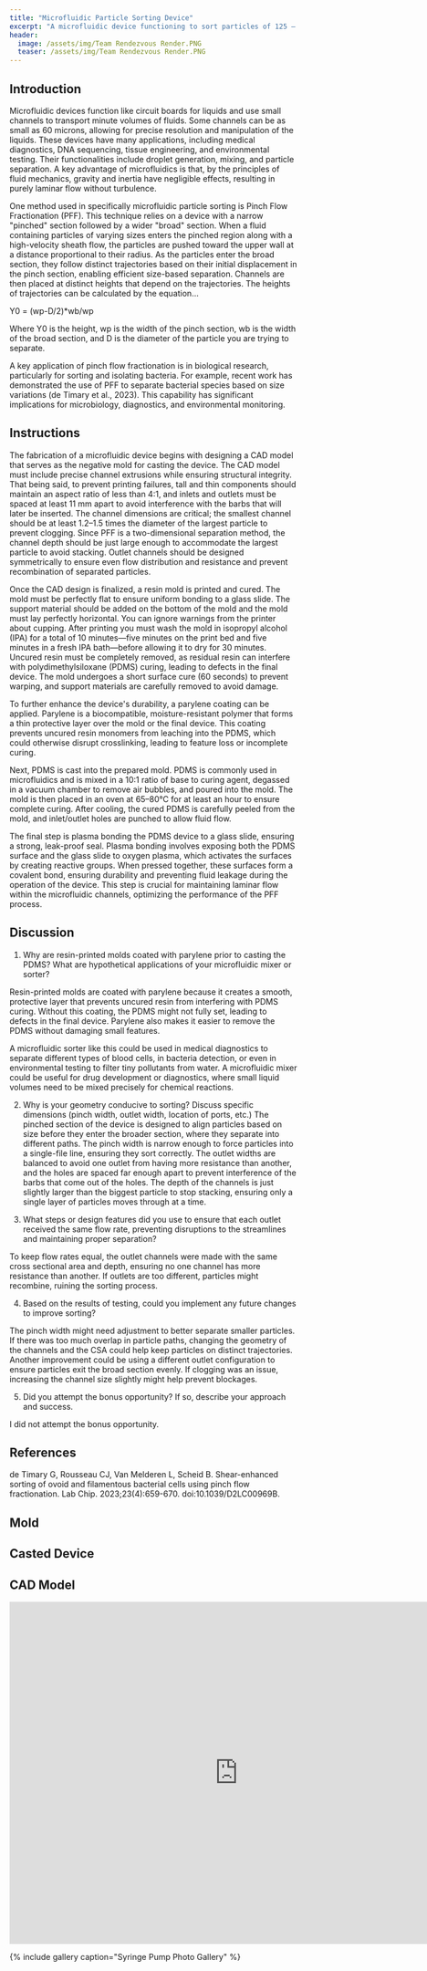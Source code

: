 ```yaml
---
title: "Microfluidic Particle Sorting Device"
excerpt: "A microfluidic device functioning to sort particles of 125 – 150 μm diameter from 425 – 500 μm diameter particles from a mixed solution."
header:
  image: /assets/img/Team Rendezvous Render.PNG
  teaser: /assets/img/Team Rendezvous Render.PNG
---
```


## Introduction

Microfluidic devices function like circuit boards for liquids and use small channels to transport minute volumes of fluids. Some channels can be as small as 60 microns, allowing for precise resolution and manipulation of the liquids. These devices have many applications, including medical diagnostics, DNA sequencing, tissue engineering, and environmental testing. Their functionalities include droplet generation, mixing, and particle separation. A key advantage of microfluidics is that, by the principles of fluid mechanics, gravity and inertia have negligible effects, resulting in purely laminar flow without turbulence.

One method used in specifically microfluidic particle sorting is Pinch Flow Fractionation (PFF). This technique relies on a device with a narrow "pinched" section followed by a wider "broad" section. When a fluid containing particles of varying sizes enters the pinched region along with a high-velocity sheath flow, the particles are pushed toward the upper wall at a distance proportional to their radius. As the particles enter the broad section, they follow distinct trajectories based on their initial displacement in the pinch section, enabling efficient size-based separation. Channels are then placed at distinct heights that depend on the trajectories. The heights of trajectories can be calculated by the equation…


Y0 = (wp-D/2)*wb/wp

Where Y0 is the height, wp is the width of the pinch section, wb is the width of the broad section, and D is the diameter of the particle you are trying to separate.

A key application of pinch flow fractionation is in biological research, particularly for sorting and isolating bacteria. For example, recent work has demonstrated the use of PFF to separate bacterial species based on size variations (de Timary et al., 2023). This capability has significant implications for microbiology, diagnostics, and environmental monitoring.

## Instructions

The fabrication of a microfluidic device begins with designing a CAD model that serves as the negative mold for casting the device. The CAD model must include precise channel extrusions while ensuring structural integrity. That being said, to prevent printing failures, tall and thin components should maintain an aspect ratio of less than 4:1, and inlets and outlets must be spaced at least 11 mm apart to avoid interference with the barbs that will later be inserted. The channel dimensions are critical; the smallest channel should be at least 1.2–1.5 times the diameter of the largest particle to prevent clogging. Since PFF is a two-dimensional separation method, the channel depth should be just large enough to accommodate the largest particle to avoid stacking. Outlet channels should be designed symmetrically to ensure even flow distribution and resistance and prevent recombination of separated particles.

Once the CAD design is finalized, a resin mold is printed and cured. The mold must be perfectly flat to ensure uniform bonding to a glass slide. The support material should be added on the bottom of the mold and the mold must lay perfectly horizontal. You can ignore warnings from the printer about cupping. After printing you must wash the mold in isopropyl alcohol (IPA) for a total of 10 minutes—five minutes on the print bed and five minutes in a fresh IPA bath—before allowing it to dry for 30 minutes. Uncured resin must be completely removed, as residual resin can interfere with polydimethylsiloxane (PDMS) curing, leading to defects in the final device. The mold undergoes a short surface cure (60 seconds) to prevent warping, and support materials are carefully removed to avoid damage.

To further enhance the device's durability, a parylene coating can be applied. Parylene is a biocompatible, moisture-resistant polymer that forms a thin protective layer over the mold or the final device. This coating prevents uncured resin monomers from leaching into the PDMS, which could otherwise disrupt crosslinking, leading to feature loss or incomplete curing.

Next, PDMS is cast into the prepared mold. PDMS is commonly used in microfluidics and is mixed in a 10:1 ratio of base to curing agent, degassed in a vacuum chamber to remove air bubbles, and poured into the mold. The mold is then placed in an oven at 65–80°C for at least an hour to ensure complete curing. After cooling, the cured PDMS is carefully peeled from the mold, and inlet/outlet holes are punched to allow fluid flow.

The final step is plasma bonding the PDMS device to a glass slide, ensuring a strong, leak-proof seal. Plasma bonding involves exposing both the PDMS surface and the glass slide to oxygen plasma, which activates the surfaces by creating reactive groups. When pressed together, these surfaces form a covalent bond, ensuring durability and preventing fluid leakage during the operation of the device. This step is crucial for maintaining laminar flow within the microfluidic channels, optimizing the performance of the PFF process.

## Discussion

1) Why are resin-printed molds coated with parylene prior to casting the PDMS? What are hypothetical applications of your microfluidic mixer or sorter?

Resin-printed molds are coated with parylene because it creates a smooth, protective layer that prevents uncured resin from interfering with PDMS curing. Without this coating, the PDMS might not fully set, leading to defects in the final device. Parylene also makes it easier to remove the PDMS without damaging small features.

A microfluidic sorter like this could be used in medical diagnostics to separate different types of blood cells, in bacteria detection, or even in environmental testing to filter tiny pollutants from water. A microfluidic mixer could be useful for drug development or diagnostics, where small liquid volumes need to be mixed precisely for chemical reactions.

2) Why is your geometry conducive to sorting? Discuss specific dimensions (pinch width, outlet width, location of ports, etc.)
The pinched section of the device is designed to align particles based on size before they enter the broader section, where they separate into different paths. The pinch width is narrow enough to force particles into a single-file line, ensuring they sort correctly. The outlet widths are balanced to avoid one outlet from having more resistance than another, and the holes are spaced far enough apart to prevent interference of the barbs that come out of the holes. The depth of the channels is just slightly larger than the biggest particle to stop stacking, ensuring only a single layer of particles moves through at a time.

3) What steps or design features did you use to ensure that each outlet received the same flow rate, preventing disruptions to the streamlines and maintaining proper separation?

To keep flow rates equal, the outlet channels were made with the same cross sectional area and depth, ensuring no one channel has more resistance than another. If outlets are too different, particles might recombine, ruining the sorting process. 

4) Based on the results of testing, could you implement any future changes to improve sorting?

The pinch width might need adjustment to better separate smaller particles. If there was too much overlap in particle paths, changing the geometry of the channels and the CSA could help keep particles on distinct trajectories. Another improvement could be using a different outlet configuration to ensure particles exit the broad section evenly. If clogging was an issue, increasing the channel size slightly might help prevent blockages.

5) Did you attempt the bonus opportunity? If so, describe your approach and success.

I did not attempt the bonus opportunity.


## References 

de Timary G, Rousseau CJ, Van Melderen L, Scheid B. Shear-enhanced sorting of ovoid and filamentous bacterial cells using pinch flow fractionation. Lab Chip. 2023;23(4):659-670. doi:10.1039/D2LC00969B.

## Mold



## Casted Device



## CAD Model

<iframe src="https://vanderbilt643.autodesk360.com/shares/public/SH512d4QTec90decfa6e66b6ac86d6a05dc1?mode=embed" width="800" height="600" allowfullscreen="true" webkitallowfullscreen="true" mozallowfullscreen="true"  frameborder="0"></iframe>

{% include gallery caption="Syringe Pump Photo Gallery" %}
